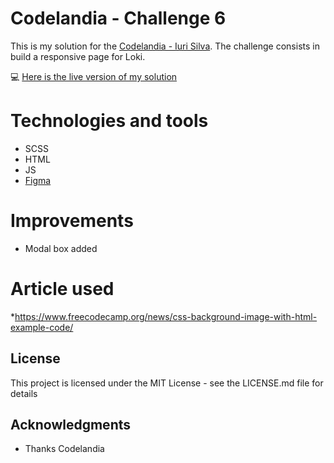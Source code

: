 # Codelandia - Challenge 6

This is my solution for the [Codelandia - Iuri Silva](https://discord.com/channels/853354677411905578/855846897854971914). The challenge consists in build a responsive page for Loki.

💻 [Here is the live version of my solution](https://vivianemartini.github.io/loki-challenge.github.io/)

# Technologies and tools

* SCSS
* HTML
* JS
* [Figma](https://www.figma.com/file/Yb9IBH56g7T1hdIyZ3BMNO/Desafios---Codel%C3%A2ndia?node-id=91865%3A803)

# Improvements

* Modal box added

# Article used

*https://www.freecodecamp.org/news/css-background-image-with-html-example-code/

## License
This project is licensed under the MIT License - see the LICENSE.md file for details

## Acknowledgments
- Thanks Codelandia
